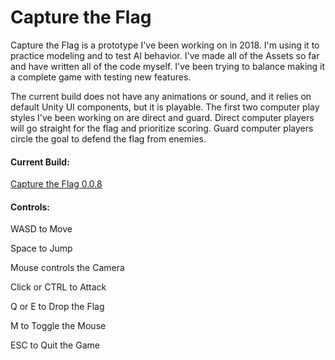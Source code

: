 # Capture the Flag


Capture the Flag is a prototype I've been working on in 2018. I'm using it to practice modeling and to test AI behavior. I've made all of the Assets so far and have written all of the code myself. I've been trying to balance making it a complete game with testing new features.


The current build does not have any animations or sound, and  it relies on default Unity UI components, but it is playable. The first two computer play styles I've been working on are direct and guard. Direct computer players will go straight for the flag and prioritize scoring. Guard computer players circle the goal to defend the flag from enemies.


#### Current Build:

[Capture the Flag 0.0.8](CurrentBuild/CTF_008.zip)


#### Controls:

WASD to Move

Space to Jump

Mouse controls the Camera

Click or CTRL to Attack

Q or E to Drop the Flag

M to Toggle the Mouse

ESC to Quit the Game
